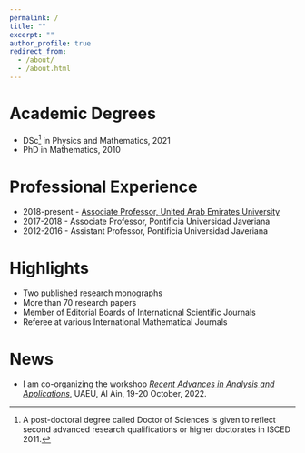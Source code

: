 ```yaml
---
permalink: /
title: ""
excerpt: ""
author_profile: true
redirect_from: 
  - /about/
  - /about.html
---
```


Academic Degrees
======
- DSc[^1] in Physics and Mathematics, 2021
- PhD in Mathematics, 2010

[^1]: A post-doctoral degree called Doctor of Sciences is given to reflect second advanced research qualifications or higher doctorates in ISCED 2011.


Professional Experience
====== 
- 2018-present - [Associate Professor, United Arab Emirates University](https://cos.uaeu.ac.ae/en/profile.shtml?email=Rafeiro@uaeu.ac.ae)
- 2017-2018 - Associate Professor, Pontificia Universidad Javeriana
- 2012-2016 - Assistant Professor, Pontificia Universidad Javeriana

Highlights
======
- Two published research monographs
- More than 70 research papers
- Member of Editorial Boards of International Scientific Journals
- Referee at various International Mathematical Journals

News
======
 - I am co-organizing the workshop *[Recent Advances in Analysis and Applications](https://conferences.uaeu.ac.ae/raaa2022/en/)*, UAEU, Al Ain, 19-20 October, 2022.

